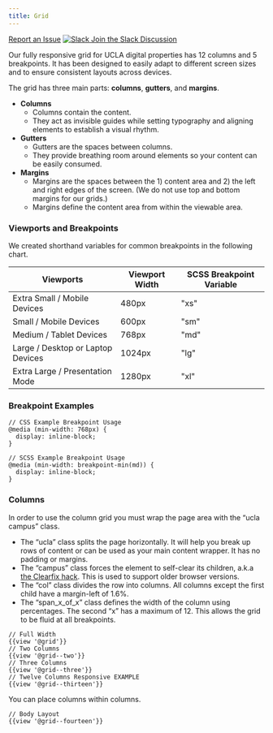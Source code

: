 ```yaml
---
title: Grid
---
```

<a class="create-button small" href="https://bitbucket.org/uclaucomm/ucla-bruin-components/issues?status=new&status=open">Report an Issue</a>
<a class="create-button small" href="https://ucla.slack.com/archives/G01KJ3GJKHS">![Slack](/build/docs/img/slack-icon-white.png) Join the Slack Discussion</a>

Our fully responsive grid for UCLA digital properties has 12 columns and 5 breakpoints. It has been designed to easily adapt to different screen sizes and to ensure consistent layouts across devices.

The grid has three main parts: **columns**, **gutters**, and **margins**.

* **Columns**
  * Columns contain the content.
  * They act as invisible guides while setting typography and aligning elements to establish a visual rhythm.
* **Gutters**
  * Gutters are the spaces between columns.
  * They provide breathing room around elements so your content can be easily consumed.
* **Margins**
  * Margins are the spaces between the 1) content area and 2) the left and right edges of the screen. (We do not use top and bottom margins for our grids.)
  * Margins define the content area from within the viewable area.

### **Viewports and Breakpoints**

We created shorthand variables for common breakpoints in the following chart.

Viewports | Viewport Width | SCSS Breakpoint Variable
------------ | ------------- | -------------
Extra Small / Mobile Devices | 480px | "xs"
Small / Mobile Devices | 600px | "sm"
Medium / Tablet Devices | 768px | "md"
Large / Desktop or Laptop Devices | 1024px | "lg"
Extra Large / Presentation Mode | 1280px | "xl"

### **Breakpoint Examples**

```
// CSS Example Breakpoint Usage
@media (min-width: 768px) {
  display: inline-block;
}

// SCSS Example Breakpoint Usage
@media (min-width: breakpoint-min(md)) {
  display: inline-block;
}

```

### **Columns**

In order to use the column grid you must wrap the page area with the “ucla campus” class.

* The “ucla” class splits the page horizontally. It will help you break up rows of content or can be used as your main content wrapper. It has no padding or margins.
* The “campus” class forces the element to self-clear its children, a.k.a [the Clearfix hack](https://css-tricks.com/snippets/css/clear-fix/). This is used to support older browser versions.
* The “col” class divides the row into columns. All columns except the first child have a margin-left of 1.6%.
* The “span_x_of_x” class defines the width of the column using percentages. The second “x” has a maximum of 12. This allows the grid to be fluid at all breakpoints.

```
// Full Width
{{view '@grid'}}
// Two Columns
{{view '@grid--two'}}
// Three Columns
{{view '@grid--three'}}
// Twelve Columns Responsive EXAMPLE
{{view '@grid--thirteen'}}
```

You can place columns within columns.

```
// Body Layout
{{view '@grid--fourteen'}}
```
